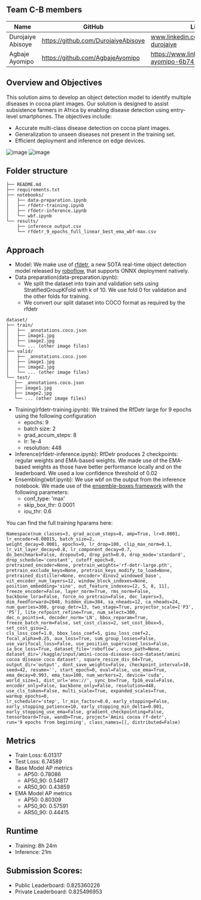 ## Team C-B members
| Name       | GitHub                | LinkedIn               | Zindi                 |
|------------|------------------------|-------------------------|------------------------|
| Durojaiye Abisoye   | https://github.com/DurojaiyeAbisoye  |www.linkedin.com/in/abisoye-durojaiye | https://zindi.africa/users/Bisoye |
| Agbaje Ayomipo |https://github.com/AgbajeAyomipo | https://www.linkedin.com/in/agbaje-ayomipo-6b742423b | https://zindi.africa/users/crossentropy |



## Overview and Objectives
This solution aims to develop an object detection model to identify multiple diseases in cocoa plant images. Our solution is designed to assist subsistence farmers in Africa by enabling disease detection using entry-level smartphones. The objectives include:
- Accurate multi-class disease detection on cocoa plant images.
- Generalization to unseen diseases not present in the training set.
- Efficient deployment and inference on edge devices.

![image](https://github.com/user-attachments/assets/2ebd3f31-4673-4ae9-ae8a-bca93cc80133)
![image](https://github.com/user-attachments/assets/3e018a9c-854a-4873-a9ae-3f4d247612e6)


## Folder structure
```
├── README.md  
├── requirements.txt  
├── notebooks/  
│   ├── data-preparation.ipynb  
│   ├── rfdetr-training.ipynb  
│   ├── rfdetr-inference.ipynb  
│   └── wbf.ipynb  
└── results/  
    ├── inference output.csv  
    └── rfdetr_9_epochs_full_linear_best_ema_wbf-max.csv  
```

## Approach
* Model: We make use of [rfdetr](https://github.com/roboflow/rf-detr/tree/develop), a new SOTA real-time object detection model released by [roboflow](https://github.com/roboflow), that supports ONNX deployment natively.
* Data preparation(data-preparation.ipynb):
  *  We split the dataset into train and validation sets using StratifiedGroupKFold with k of 10. We use fold 0 for validation and the other folds for training.
  *  We convert our split dataset into COCO format as required by the rfdetr
 ```
dataset/
├── train/
│   ├── _annotations.coco.json
│   ├── image1.jpg
│   ├── image2.jpg
│   └── ... (other image files)
├── valid/
│   ├── _annotations.coco.json
│   ├── image1.jpg
│   ├── image2.jpg
│   └── ... (other image files)
└── test/
    ├── _annotations.coco.json
    ├── image1.jpg
    ├── image2.jpg
    └── ... (other image files)
```
*  Training(rfdetr-training.ipynb): We trained the RfDetr large for 9 epochs using the following configuration
   * epochs: 9
   * batch size: 2
   * grad_accum_steps: 8
   * lr: 1e-4
   * resolution: 448
* Inference(rfdetr-inference.ipynb): RfDetr produces 2 checkpoints: regular weights and EMA-based weights. We made use of the EMA-based weights as those have better performance locally and on the leaderboard. We used a low confidence threshold of 0.02
* Ensembling(wbf.ipynb): We use wbf on the output from the inference notebook. We made use of the [ensemble-boxes framework](https://github.com/ZFTurbo/Weighted-Boxes-Fusion) with the following parameters:
  * conf_type: 'max'
  * skip_box_thr: 0.0001
  * iou_thr: 0.6 

 You can find the full training hparams here:
 ```
Namespace(num_classes=3, grad_accum_steps=8, amp=True, lr=0.0001, lr_encoder=0.00015, batch_size=2,
weight_decay=0.0001, epochs=9, lr_drop=100, clip_max_norm=0.1, lr_vit_layer_decay=0.8, lr_component_decay=0.7,
do_benchmark=False, dropout=0, drop_path=0.0, drop_mode='standard', drop_schedule='constant', cutoff_epoch=0,
pretrained_encoder=None, pretrain_weights='rf-detr-large.pth', pretrain_exclude_keys=None, pretrain_keys_modify_to_load=None, pretrained_distiller=None, encoder='dinov2_windowed_base', vit_encoder_num_layers=12, window_block_indexes=None,
position_embedding='sine', out_feature_indexes=[2, 5, 8, 11], freeze_encoder=False, layer_norm=True, rms_norm=False,
 backbone_lora=False, force_no_pretrain=False, dec_layers=3, dim_feedforward=2048, hidden_dim=384, sa_nheads=12, ca_nheads=24, num_queries=300, group_detr=13, two_stage=True, projector_scale=['P3', 'P5'], lite_refpoint_refine=True, num_select=300,
dec_n_points=4, decoder_norm='LN', bbox_reparam=True, freeze_batch_norm=False, set_cost_class=2, set_cost_bbox=5, set_cost_giou=2,
cls_loss_coef=1.0, bbox_loss_coef=5, giou_loss_coef=2, focal_alpha=0.25, aux_loss=True, sum_group_losses=False,
use_varifocal_loss=False, use_position_supervised_loss=False, ia_bce_loss=True, dataset_file='roboflow', coco_path=None,
dataset_dir='/kaggle/input/amini-cocoa-disease-coco-dataset/amini cocoa disease coco dataset', square_resize_div_64=True,
output_dir='output', dont_save_weights=False, checkpoint_interval=10, seed=42, resume='', start_epoch=0, eval=False, use_ema=True,
ema_decay=0.993, ema_tau=100, num_workers=2, device='cuda', world_size=1, dist_url='env://', sync_bn=True, fp16_eval=False, encoder_only=False, backbone_only=False, resolution=448, use_cls_token=False, multi_scale=True, expanded_scales=True, warmup_epochs=0,
lr_scheduler='step', lr_min_factor=0.0, early_stopping=False, early_stopping_patience=10, early_stopping_min_delta=0.001,
early_stopping_use_ema=False, gradient_checkpointing=False, tensorboard=True, wandb=True, project='Amini cocoa rf-detr',
run='9 epochs from beginning', class_names=[], distributed=False)
 ```
## Metrics
- Train Loss: 6.01317
- Test Loss: 6.74589
- Base Model AP metrics
  - AP50: 0.78086
  - AP50_90: 0.54817
  - AR50_90: 0.43859 
- EMA Model AP metrics
  - AP50: 0.80309
  - AP50_90: 0.57591
  - AR50_90: 0.44415
    
## Runtime
- Training: 8h 24m
- Inference: 21m

## Submission Scores:
  - Public Leaderboard: 0.825360226
  - Private Leaderboard: 0.825496953

